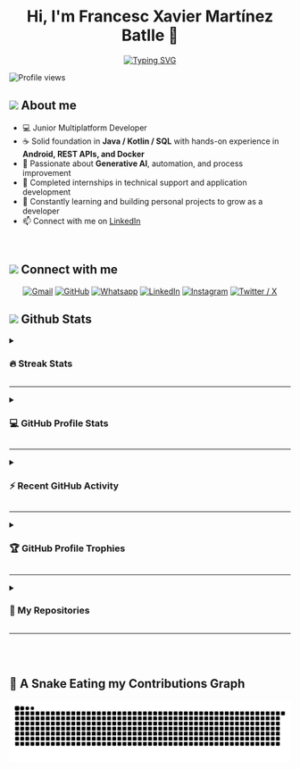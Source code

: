                                                                                     
<h1 align="center">Hi, I'm Francesc Xavier Martínez Batlle 👋</h1>

<div align="center">

<!-- Subtítulo animado que rota entre dos frases -->
[![Typing SVG](https://readme-typing-svg.demolab.com?font=Fira+Code&weight=700&size=26&pause=1200&center=true&vCenter=true&width=700&color=F7D747&lines=Junior+Multiplataform+Developer;IA+Generative)](https://git.io/typing-svg)

</div>

![Profile views](https://komarev.com/ghpvc/?username=xavki&label=Profile%20views&color=0e75b6&style=flat)


## <picture><img src = "https://github.com/7oSkaaa/7oSkaaa/blob/main/Images/about_me.gif?raw=true" width = 50px></picture> About me
- 💻 Junior Multiplatform Developer  
- ☕ Solid foundation in **Java / Kotlin / SQL** with hands-on experience in **Android, REST APIs, and Docker**  
- 🧠 Passionate about **Generative AI**, automation, and process improvement  
- 🧩 Completed internships in technical support and application development  
- 🚀 Constantly learning and building personal projects to grow as a developer  
- 📫 Connect with me on [LinkedIn](https://www.linkedin.com/in/xavi-martinez-7bb160182/)
<br>

## <picture> <img src="https://github.com/7oSkaaa/7oSkaaa/blob/main/Images/Connect-with-me.gif?raw=true" width="100px"> </picture> Connect with me
<p align="center">
	<a href="mailto:xavimb04@gmail.com"><img img src="https://img.shields.io/badge/gmail-%23EA4335.svg?style=plastic&logo=gmail&logoColor=white" alt="Gmail"/></a>
	<a href="https://github.com/xavki"><img src="https://img.shields.io/badge/github-%23181717.svg?style=plastic&logo=github&logoColor=white" alt="GitHub"/></a>
	<a href="https://wa.me/34640606054"><img src="https://img.shields.io/badge/whatsapp-%2325D366.svg?style=plastic&logo=whatsapp&logoColor=white" alt="Whatsapp"/></a>
	<a href="www.linkedin.com/in/xavi-martinez-dev"><img src="https://img.shields.io/badge/linkedin-%230A66C2.svg?style=plastic&logo=linkedin&logoColor=white" alt="LinkedIn"/></a>
	<a href="https://www.instagram.com/xavi.m.b_/"><img src="https://img.shields.io/badge/instagram-%23E4405F.svg?style=plastic&logo=instagram&logoColor=white" alt="Instagram"/></a>
  <a href="https://x.com/Xavimb04" target="_blank"><img src="https://img.shields.io/badge/Twitter%20(X)-%23000000.svg?style=plastic&logo=x&logoColor=white" alt="Twitter / X"/></a>
</p>


## <picture> <img src = "https://github.com/7oSkaaa/7oSkaaa/blob/main/Images/Statistics.gif?raw=true" width = 50px>  </picture> Github Stats

<!-- 🔥 STREAK STATS -->
<details><summary><h3> 🔥 Streak Stats</h3></summary>

----

<p align="center">
  <img src="https://github-readme-streak-stats.herokuapp.com/?user=xavki&theme=tokyonight_duo" alt="xavki streak stats" />
</p>

</details>

---

<!-- 💻 GITHUB STATS -->
<details><summary><h3>💻 GitHub Profile Stats</h3></summary>

----

<p align="center">
  <a href="https://github.com/anuraghazra/github-readme-stats">
    <img alt="xavki's GitHub Stats" src="https://github-readme-stats.vercel.app/api?username=xavki&show_icons=true&count_private=true&locale=en&theme=tokyonight&layout=compact" height="230px"/>
  </a>
  <img src="https://github-readme-stats.vercel.app/api/top-langs?username=xavki&langs_count=10&show_icons=true&locale=en&theme=tokyonight" alt="xavki" height="230px"/>
  <br/>
  <b>Note:</b> Top languages only indicate the languages of my public repositories — not skill level.
</p>

</details>

---

<!-- ⚡ ACTIVITY GRAPH -->
<details><summary><h3>⚡ Recent GitHub Activity</h3></summary>

----

[![xavki's github activity graph](https://github-readme-activity-graph.vercel.app/graph?username=xavki&theme=github)](https://github.com/xavki/github-readme-activity-graph)

</details>

---

<!-- 🏆 TROPHIES -->
<details><summary><h3>🏆 GitHub Profile Trophies</h3></summary>

----

<p align="center">
  <a href="https://github.com/ryo-ma/github-profile-trophy">
    <img src="https://github-profile-trophy.vercel.app/?username=xavki&layout=compact&theme=tokyonight&column=4&margin-w=15&margin-h=15" alt="xavki trophies" />
  </a>
</p>

<!-- Si usas Holopin, añade esto y cambia el usuario -->
<!-- [![@xavki's Holopin board](https://holopin.io/api/user/board?user=xavki)](https://holopin.io/@xavki) -->

</details>

---

<details><summary><h3>📁 My Repositories</h3></summary>

----

<div align="center">
  <p>

  <!-- 🔹 X-O-Agenda -->
  <a href="https://github.com/xavki/X-O-Agenda">
    <img src="https://github-readme-stats.vercel.app/api/pin/?username=xavki&repo=X-O-Agenda&theme=tokyonight" alt="X-O-Agenda" />
  </a>

  <!-- 🔹 Jocs -->
  <a href="https://github.com/xavki/Jocs">
    <img src="https://github-readme-stats.vercel.app/api/pin/?username=xavki&repo=Jocs&theme=tokyonight" alt="Jocs" />
  </a>

  <!-- 🔹 Reproductor de música -->
  <a href="https://github.com/xavki/reproductor-de-musica">
    <img src="https://github-readme-stats.vercel.app/api/pin/?username=xavki&repo=reproductor-de-musica&theme=tokyonight" alt="Reproductor de música" />
  </a>

  <!-- 🔹 Portfolio Web -->
  <a href="https://github.com/xavki/Portfolio-Web">
    <img src="https://github-readme-stats.vercel.app/api/pin/?username=xavki&repo=Portfolio-Web&theme=tokyonight" alt="Portfolio Web" />
  </a>

  </p>

</div>

</details>

----
<br><br>



## 🐍 A Snake Eating my Contributions Graph
	
<p align = "center">
	<img src = "https://github.com/7oSkaaa/7oSkaaa/blob/output/github-contribution-grid-snake.svg?" alt = "Snake Game"/>
</p>

